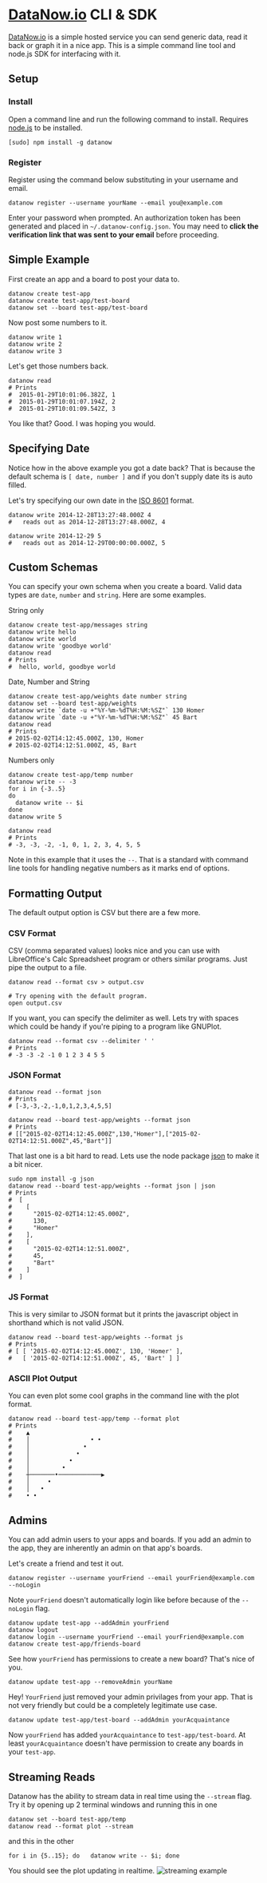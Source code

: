 # [DataNow.io](http://datanow.io) CLI & SDK


[DataNow.io](http://datanow.io) is a simple hosted service you can send generic data, read it back or graph it in a nice app. This is a simple command line tool and node.js SDK for interfacing with it.

## Setup

### Install

Open a command line and run the following command to install. Requires [node.js](http://nodejs.org/download/) to be installed.
```
[sudo] npm install -g datanow
```

### Register

Register using the command below substituting in your username and email.

```
datanow register --username yourName --email you@example.com
```

Enter your password when prompted. An authorization token has been generated and placed in `~/.datanow-config.json`. You may need to __click the verification link that was sent to your email__ before proceeding.


## Simple Example

First create an app and a board to post your data to.
```
datanow create test-app
datanow create test-app/test-board
datanow set --board test-app/test-board
```

Now post some numbers to it.
```
datanow write 1
datanow write 2
datanow write 3
```

Let's get those numbers back.
```
datanow read
# Prints  
#  2015-01-29T10:01:06.382Z, 1
#  2015-01-29T10:01:07.194Z, 2
#  2015-01-29T10:01:09.542Z, 3
```
You like that? Good. I was hoping you would.


## Specifying Date

Notice how in the above example you got a date back? That is because the default schema is `[ date, number ]` and if you don't supply date its is auto filled.

Let's try specifying our own date in the [ISO 8601](http://en.wikipedia.org/wiki/ISO_8601) format.
```
datanow write 2014-12-28T13:27:48.000Z 4
#   reads out as 2014-12-28T13:27:48.000Z, 4

datanow write 2014-12-29 5
#   reads out as 2014-12-29T00:00:00.000Z, 5
```


## Custom Schemas

You can specify your own schema when you create a board. Valid data types are `date`, `number` and `string`. Here are some examples.

String only
```
datanow create test-app/messages string
datanow write hello
datanow write world
datanow write 'goodbye world'
datanow read
# Prints
#  hello, world, goodbye world
```

Date, Number and String
```
datanow create test-app/weights date number string
datanow set --board test-app/weights
datanow write `date -u +"%Y-%m-%dT%H:%M:%SZ"` 130 Homer
datanow write `date -u +"%Y-%m-%dT%H:%M:%SZ"` 45 Bart
datanow read
# Prints
# 2015-02-02T14:12:45.000Z, 130, Homer
# 2015-02-02T14:12:51.000Z, 45, Bart
```

Numbers only
```
datanow create test-app/temp number
datanow write -- -3
for i in {-3..5}
do
  datanow write -- $i
done
datanow write 5

datanow read
# Prints
# -3, -3, -2, -1, 0, 1, 2, 3, 4, 5, 5
```
Note in this example that it uses the `--`. That is a standard with command line tools for handling negative numbers as it marks end of options.


## Formatting Output

The default output option is CSV but there are a few more.

### CSV Format

CSV (comma separated values) looks nice and you can use with LibreOffice's Calc Spreadsheet program or others similar programs. Just pipe the output to a file.
```
datanow read --format csv > output.csv

# Try opening with the default program.
open output.csv
```

If you want, you can specify the delimiter as well. Lets try with spaces which could be handy if you're piping to a program like GNUPlot.
```
datanow read --format csv --delimiter ' '
# Prints
# -3 -3 -2 -1 0 1 2 3 4 5 5
```

### JSON Format

```
datanow read --format json
# Prints
# [-3,-3,-2,-1,0,1,2,3,4,5,5]

datanow read --board test-app/weights --format json
# Prints
# [["2015-02-02T14:12:45.000Z",130,"Homer"],["2015-02-02T14:12:51.000Z",45,"Bart"]]
```
That last one is a bit hard to read. Lets use the node package [json](https://npmjs.org/package/json) to make it a bit nicer.
```
sudo npm install -g json
datanow read --board test-app/weights --format json | json
# Prints
#  [
#    [
#      "2015-02-02T14:12:45.000Z",
#      130,
#      "Homer"
#    ],
#    [
#      "2015-02-02T14:12:51.000Z",
#      45,
#      "Bart"
#    ]
#  ]
```

### JS Format

This is very similar to JSON format but it prints the javascript object in shorthand which is not valid JSON.

```
datanow read --board test-app/weights --format js
# Prints
# [ [ '2015-02-02T14:12:45.000Z', 130, 'Homer' ],
#   [ '2015-02-02T14:12:51.000Z', 45, 'Bart' ] ]
```

### ASCII Plot Output

You can even plot some cool graphs in the command line with the plot format.
```
datanow read --board test-app/temp --format plot
# Prints
#    ▲
#    │                 • •
#    │               •
#    │             •
#    │           •
#    │         •
#    ┼───────•────────────▶
#    │     •
#    │   •
#    • •
```

## Admins

You can add admin users to your apps and boards. If you add an admin to the app, they are inherently an admin on that app's boards.

Let's create a friend and test it out.
```
datanow register --username yourFriend --email yourFriend@example.com --noLogin
```
Note `yourFriend` doesn't automatically login like before because of the `--noLogin` flag.
```
datanow update test-app --addAdmin yourFriend
datanow logout
datanow login --username yourFriend --email yourFriend@example.com
datanow create test-app/friends-board
```
See how `yourFriend` has permissions to create a new board? That's nice of you.
```
datanow update test-app --removeAdmin yourName
```
Hey! `YourFriend` just removed your admin privilages from your app. That is not very friendly but could be a completely legitimate use case.
```
datanow update test-app/test-board --addAdmin yourAcquaintance
```
Now `yourFriend` has added `yourAcquaintance` to `test-app/test-board`. At least `yourAcquaintance` doesn't have permission to create any boards in your `test-app`.


## Streaming Reads

Datanow has the ability to stream data in real time using the `--stream` flag. Try it by opening up 2 terminal windows and running this in one
```
datanow set --board test-app/temp
datanow read --format plot --stream
```
and this in the other
```
for i in {5..15}; do   datanow write -- $i; done
```
You should see the plot updating in realtime.
![streaming example](http://i.gyazo.com/73c4636607dd275ecd21d492a466872b.gif)
